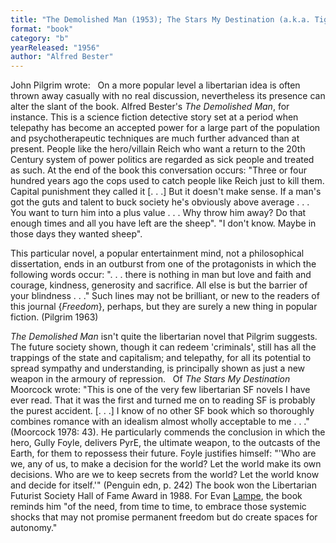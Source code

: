 ```yaml
---
title: "The Demolished Man (1953); The Stars My Destination (a.k.a. Tiger! Tiger!) (1956)"
format: "book"
category: "b"
yearReleased: "1956"
author: "Alfred Bester"
---
```

John Pilgrim wrote:
 
On a more popular level a libertarian idea is often thrown  away casually with no real discussion, nevertheless its presence can alter the  slant of the book. Alfred Bester's <em>The Demolished Man</em>, for instance. This  is a science fiction detective story set at a period when telepathy has become  an accepted power for a large part of the population and psychotherapeutic  techniques are much further advanced than at present. People like the  hero/villain Reich who want a return to the 20th Century system of power  politics are regarded as sick people and treated as such. At the end of the book  this conversation occurs: "Three or four hundred years ago the cops used to  catch people like Reich just to kill them. Capital punishment they called it [.  . .] But it doesn't make sense. If a man's got the guts and talent to buck  society he's obviously above average . . . You want to turn him into a plus  value . . . Why throw him away? Do that enough times and all you have left are  the sheep". "I don't know. Maybe in those days they wanted sheep".

This particular novel, a popular entertainment mind, not a  philosophical dissertation, ends in an outburst from one of the protagonists in  which the following words occur: ". . . there is nothing in man but love and  faith and courage, kindness, generosity and sacrifice. All else is but the  barrier of your blindness . . ." Such lines may not be brilliant, or new to  the readers of this journal {<em>Freedom</em>}, perhaps, but they are surely a new  thing in popular fiction. (Pilgrim 1963)

<em>The Demolished Man</em> isn't quite the  libertarian novel that Pilgrim suggests. The future society shown, though it can  redeem 'criminals', still has all the trappings of the state and capitalism; and  telepathy, for all its potential to spread sympathy and understanding, is  principally shown as just a new weapon in the armoury of repression.
 
Of <em>The Stars My Destination</em> Moorcock wrote:  "This is one of the very few libertarian SF novels I have ever read. That it was the first and turned me on to reading SF is probably the purest accident. [. . .] I know of no other SF book which so thoroughly combines romance with an idealism almost wholly acceptable to me . . ." (Moorcock  1978: 43). He particularly commends the conclusion in which the hero, Gully Foyle, delivers PyrE, the ultimate weapon, to the outcasts of the Earth, for them to repossess their future. Foyle justifies himself:  "'Who are we, any of us, to make a decision for the world? Let the world make its own decisions. Who are we to keep secrets from the world? Let the world know and decide for itself.'" (Penguin edn, p. 242)  The book won the Libertarian Futurist Society Hall of Fame Award in 1988. For  Evan <a href="http://tashqueedagg.wordpress.com/2013/01/31/alfred-bester-the-stars-my-destination/"> Lampe</a>, the book reminds him "of the need, from time to time, to embrace  those systemic shocks that may not promise permanent freedom but do create  spaces for autonomy."

